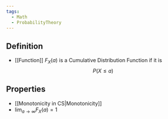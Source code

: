 ```yaml
---
tags:
  - Math
  - ProbabilityTheory
---
```

## Definition
- [[Function]] $F_X(a)$ is a Cumulative Distribution Function if it is $$P(X\leq a)$$
## Properties
- [[Monotonicity in CS|Monotonicity]]
- $\displaystyle \lim_{a\to\infty} F_X(a) = 1$ 